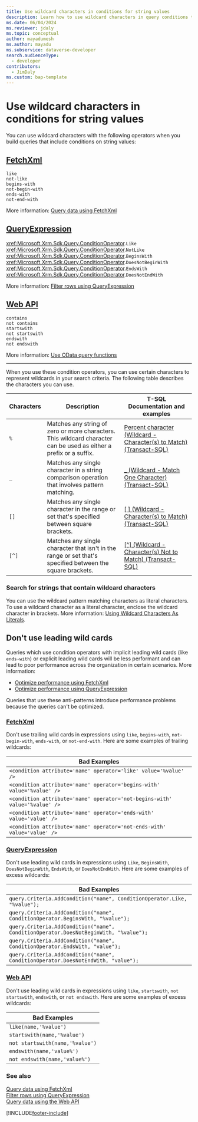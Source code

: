 ```yaml
---
title: Use wildcard characters in conditions for string values
description: Learn how to use wildcard characters in query conditions that use string values.
ms.date: 06/04/2024
ms.reviewer: jdaly
ms.topic: conceptual
author: mayadumesh
ms.author: mayadu
ms.subservice: dataverse-developer
search.audienceType: 
  - developer
contributors: 
  - JimDaly
ms.custom: bap-template
---
```

# Use wildcard characters in conditions for string values

You can use wildcard characters with the following operators when you build queries that include conditions on string values:

## [FetchXml](#tab/fetchxml)

`like`<br/>
`not-like`<br/>
`begins-with`<br/>
`not-begin-with`<br/>
`ends-with`<br/>
`not-end-with`<br/>

More information: [Query data using FetchXml](fetchxml/overview.md)


## [QueryExpression](#tab/queryexpression)

<xref:Microsoft.Xrm.Sdk.Query.ConditionOperator>.`Like`<br/>
<xref:Microsoft.Xrm.Sdk.Query.ConditionOperator>.`NotLike`<br/>
<xref:Microsoft.Xrm.Sdk.Query.ConditionOperator>.`BeginsWith`<br/>
<xref:Microsoft.Xrm.Sdk.Query.ConditionOperator>.`DoesNotBeginWith`<br/>
<xref:Microsoft.Xrm.Sdk.Query.ConditionOperator>.`EndsWith`<br/>
<xref:Microsoft.Xrm.Sdk.Query.ConditionOperator>.`DoesNotEndWith`<br/>

More information: [Filter rows using QueryExpression](org-service/queryexpression/filter-rows.md)

## [Web API](#tab/webapi)

`contains`<br/>
`not contains`<br/>
`startswith`<br/>
`not startswith`<br/>
`endswith`<br/>
`not endswith`<br/>

More information: [Use OData query functions](webapi/query-data-web-api.md#use-odata-query-functions)

---

When you use these condition operators, you can use certain characters to represent wildcards in your search criteria. The following table describes the characters you can use.

|Characters  |Description  |T-SQL Documentation and examples  |
|---------|---------|---------|
|`%`|Matches any string of zero or more characters. This wildcard character can be used as either a prefix or a suffix.|[Percent character (Wildcard - Character(s) to Match) (Transact-SQL)](/sql/t-sql/language-elements/percent-character-wildcard-character-s-to-match-transact-sql)|
|`_`|Matches any single character in a string comparison operation that involves pattern matching.|[_ (Wildcard - Match One Character) (Transact-SQL)](/sql/t-sql/language-elements/wildcard-match-one-character-transact-sql)|
|`[]`|Matches any single character in the range or set that's specified between square brackets.|[[ ] (Wildcard - Character(s) to Match) (Transact-SQL)](/sql/t-sql/language-elements/wildcard-character-s-to-match-transact-sql)|
|`[^]`|Matches any single character that isn't in the range or set that's specified between the square brackets.|[[^] (Wildcard - Character(s) Not to Match) (Transact-SQL)](/sql/t-sql/language-elements/wildcard-character-s-not-to-match-transact-sql)|


### Search for strings that contain wildcard characters

You can use the wildcard pattern matching characters as literal characters. To use a wildcard character as a literal character, enclose the wildcard character in brackets. More information: [Using Wildcard Characters As Literals](/sql/t-sql/language-elements/like-transact-sql#using-wildcard-characters-as-literals).

## Don't use leading wild cards

Queries which use condition operators with implicit leading wild cards (like `ends-with`) or explicit leading wild cards will be less performant and can lead to poor performance across the organization in certain scenarios. More information: 
- [Optimize performance using FetchXml](fetchxml/optimize-performance.md)
- [Optimize performance using QueryExpression](org-service/queryexpression/optimize-performance.md)

Queries that use these anti-patterns introduce performance problems because the queries can't be optimized.

### [FetchXml](#tab/fetchxml)

Don't use trailing wild cards in expressions using `like`, `begins-with`, `not-begin-with`, `ends-with`, or `not-end-with`. Here are some examples of trailing wildcards:

|Bad Examples  |
|---------|
|`<condition attribute='name' operator='like' value='%value' />`|
|`<condition attribute='name' operator='begins-with' value='%value' />`|
|`<condition attribute='name' operator='not-begins-with' value='%value' />`|
|`<condition attribute='name' operator='ends-with' value='value' />`|
|`<condition attribute='name' operator='not-ends-with' value='value' />`|

### [QueryExpression](#tab/queryexpression)

Don't use leading wild cards in expressions using `Like`, `BeginsWith`, `DoesNotBeginWith`, `EndsWith`, or `DoesNotEndWith`. Here are some examples of excess wildcards:

|Bad Examples  |
|---------|
|`query.Criteria.AddCondition("name", ConditionOperator.Like, "%value");`|
|`query.Criteria.AddCondition("name", ConditionOperator.BeginsWith, "%value");`|
|`query.Criteria.AddCondition("name", ConditionOperator.DoesNotBeginWith, "%value");`|
|`query.Criteria.AddCondition("name", ConditionOperator.EndsWith, "value");`|
|`query.Criteria.AddCondition("name", ConditionOperator.DoesNotEndWith, "value");`|

### [Web API](#tab/webapi)

Don't use leading wild cards in expressions using `like`, `startswith`, `not startswith`, `endswith`, or `not endswith`. Here are some examples of excess wildcards:


|Bad Examples  |
|---------|
|`like(name,'%value')`|
|`startswith(name,'%value')`|
|`not startswith(name,'%value')`|
|`endswith(name,'value%')`|
|`not endswith(name,'value%')`|


### See also

[Query data using FetchXml](fetchxml/overview.md)   
[Filter rows using QueryExpression](org-service/queryexpression/filter-rows.md)   
[Query data using the Web API](webapi/query-data-web-api.md)

[!INCLUDE[footer-include](../../includes/footer-banner.md)]
